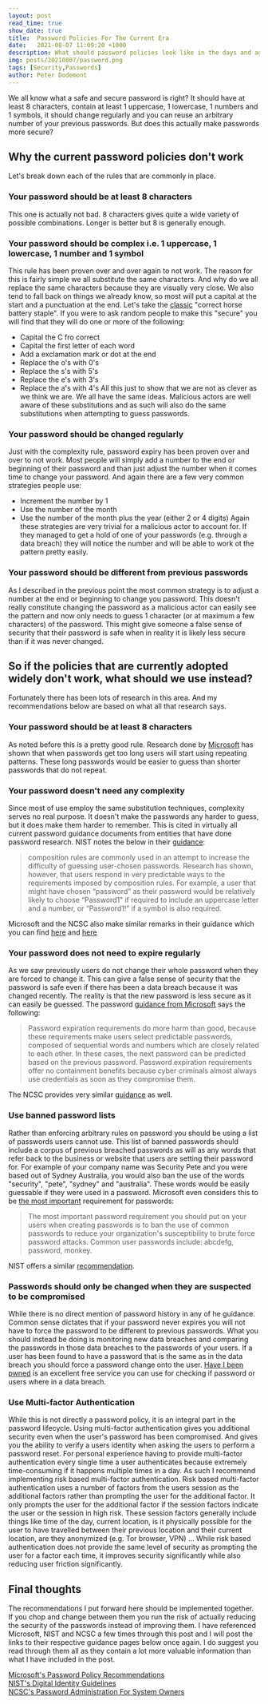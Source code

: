 ```yaml
---
layout: post
read_time: true
show_date: true
title:  Password Policies For The Current Era
date:   2021-08-07 11:09:20 +1000
description: What should password policies look like in the days and age.
img: posts/20210807/password.png
tags: [Security,Passwords]
author: Peter Dodemont
---
```

We all know what a safe and secure password is right? It should have at least 8 characters, contain at least 1 uppercase, 1 lowercase, 1 numbers and 1 symbols, it should change regularly and you can reuse an arbitrary number of your previous passwords. But does this actually make passwords more secure?

## Why the current password policies don't work

Let's break down each of the rules that are commonly in place.
### Your password should be at least 8 characters
This one is actually not bad. 8 characters gives quite a wide variety of possible combinations. Longer is better but 8 is generally enough.
### Your password should be complex i.e. 1 uppercase, 1 lowercase, 1 number and 1 symbol
This rule has been proven over and over again to not work. The reason for this is fairly simple we all substitute the same characters. And why do we all replace the same characters because they are visually very close. We also tend to fall back on things we already know, so most will put a capital at the start and a punctuation at the end.
Let's take the [classic](https://xkcd.com/936/) "correct horse battery staple". If you were to ask random people to make this "secure" you will find  that they will do one or more of the following:
* Capital the C fro correct
* Capital the first letter of each word
* Add a exclamation mark or dot at the end
* Replace the o's with 0's
* Replace the s's with 5's
* Replace the e's with 3's
* Replace the a's with 4's
All this just to show that we are not as clever as we think we are. We all have the same ideas. Malicious actors are well aware of these substitutions and as such will also do the same substitutions when attempting to guess passwords.
### Your password should be changed regularly
Just with the complexity rule, password expiry has been proven over and over to not work. Most people will simply add a number to the end or beginning of their password and than just adjust the number when it comes time to change your password. And again there are a few very common strategies people use:
* Increment the number by 1
* Use the number of the month
* Use the number of the month plus the year (either 2 or 4 digits)
Again these strategies are very trivial for a malicious actor to account for. If they managed to get a hold of one of your passwords (e.g. through a data breach) they will notice the number and will be able to work ot the pattern pretty easily.
### Your password should be different from previous passwords
As I described in the previous point the most common strategy is to adjust a number at the end or beginning to change you password. This doesn't really constitute changing the password as a malicious actor can easily see the pattern and now only needs to guess 1  character (or at maximum a few characters) of the password. This might give someone a false sense of security that their password is safe when in reality it is likely less secure than if it was never changed.

## So if the policies that are currently adopted widely don't work, what should we use instead?

Fortunately there has been lots of research in this area. And my recommendations below are based on what all that research says.
### Your password should be at least 8 characters
As noted before this is a pretty good rule. Research done by [Microsoft](https://docs.microsoft.com/en-us/microsoft-365/admin/misc/password-policy-recommendations?view=o365-worldwide#requiring-long-passwords) has shown that when passwords get too long users will start using repeating patterns. These long passwords would be easier to guess than shorter passwords that do not repeat.
### Your password doesn't need any complexity
Since most of use employ the same substitution techniques, complexity serves no real purpose. It doesn't make the passwords any harder to guess, but it does make them harder to remember. This is cited in virtually all current password guidance documents from entities that have done password research. NIST notes the below in their [guidance](https://pages.nist.gov/800-63-3/sp800-63b.html#appA):
>composition rules are commonly used in an attempt to increase the difficulty of guessing user-chosen passwords. Research has shown, however, that users respond in very predictable ways to the requirements imposed by composition rules. For example, a user that might have chosen “password” as their password would be relatively likely to choose “Password1” if required to include an uppercase letter and a number, or “Password1!” if a symbol is also required.

Microsoft and the NCSC also make similar remarks in their guidance which you can find [here](https://docs.microsoft.com/en-us/microsoft-365/admin/misc/password-policy-recommendations?view=o365-worldwide#requiring-the-use-of-multiple-character-sets) and [here](https://www.ncsc.gov.uk/collection/passwords/updating-your-approach#tip5-password-collection)
### Your password does not need to expire regularly
As we saw previously users do not change their whole password when they are forced to change it. This can give a false sense of security that the password is safe even if there has been a data breach because it was changed recently. The reality is that the new password is less secure as it can easily be guessed. The password [guidance from Microsoft](https://www.ncsc.gov.uk/collection/passwords/updating-your-approach#tip5-password-collection) says the following:
>Password expiration requirements do more harm than good, because these requirements make users select predictable passwords, composed of sequential words and numbers which are closely related to each other. In these cases, the next password can be predicted based on the previous password. Password expiration requirements offer no containment benefits because cyber criminals almost always use credentials as soon as they compromise them.

The NCSC provides very similar [guidance](https://www.ncsc.gov.uk/collection/passwords/updating-your-approach#tip4-password-collection) as well.
### Use banned password lists
Rather than enforcing arbitrary rules on password you should be using a list of passwords users cannot use. This list of banned passwords should include a corpus of previous breached passwords as will as any words that refer back to the business or website that users are setting their password for. For example of your company name was Security Pete and you were based out of Sydney Australia, you would also ban the use of the words "security", "pete", "sydney" and "australia". These words would be easily guessable if they were used in a password. Microsoft even considers this to be [the most important](https://docs.microsoft.com/en-us/microsoft-365/admin/misc/password-policy-recommendations?view=o365-worldwide#ban-common-passwords) requirement for passwords:
>The most important password requirement you should put on your users when creating passwords is to ban the use of common passwords to reduce your organization's susceptibility to brute force password attacks. Common user passwords include: abcdefg, password, monkey.

NIST offers a similar [recommendation](https://pages.nist.gov/800-63-3/sp800-63b.html#appA).
### Passwords should only be changed when they are suspected to be compromised
While there is no direct mention of password history in any of he guidance. Common sense dictates that if your password never expires you will not have to force the password to be different to previous passwords. What you should instead be doing is monitoring new data breaches and comparing the passwords in those data breaches to the passwords of your users. If a user has been found to have a password that is the same as in the data breach you should force a password change onto the user. [Have I been pwned](https://haveibeenpwned.com/) is an excellent free service you can use for checking if password or users where in a data breach.
### Use Multi-factor Authentication
While this is not directly a password policy, it is an integral part in the password lifecycle. Using multi-factor authentication gives you additional security even when the user's password has been compromised. And gives you the ability to verify a users identity when asking the users to perform a password reset.
For personal experience having to provide multi-factor authentication every single time a user authenticates because extremely time-consuming if it happens multiple times in a day. As such I recommend implementing risk based multi-factor authentication. Risk based multi-factor authentication uses a number of factors from the users session as the additional factors rather than prompting the user for the additional factor. It only prompts the user for the additional factor if the session factors indicate the user or the session in high risk. These session factors generally include things like time of the day, current location, is it physically possible for the user to have travelled between their previous location and their current location, are they anonymized (e.g. Tor browser, VPN) ...
While risk based authentication does not provide the same level of security as prompting the user for a factor each time, it improves security significantly while also reducing user friction significantly.

## Final thoughts

The recommendations I put forward here should be implemented together. If you chop and change between them you run the risk of actually reducing the security of the passwords instead of improving them.
I have referenced Microsoft, NIST and NCSC a few times through this post and I will post the links to their respective guidance pages below once again. I do suggest you read through them all as they contain a lot more valuable information than what I have included in the post.

[Microsoft's Password Policy Recommendations](https://docs.microsoft.com/en-us/microsoft-365/admin/misc/password-policy-recommendations?view=o365-worldwide)  
[NIST's Digital Identity Guidelines](https://pages.nist.gov/800-63-3/sp800-63b.html)  
[NCSC's Password Administration For System Owners](https://www.ncsc.gov.uk/collection/passwords)  